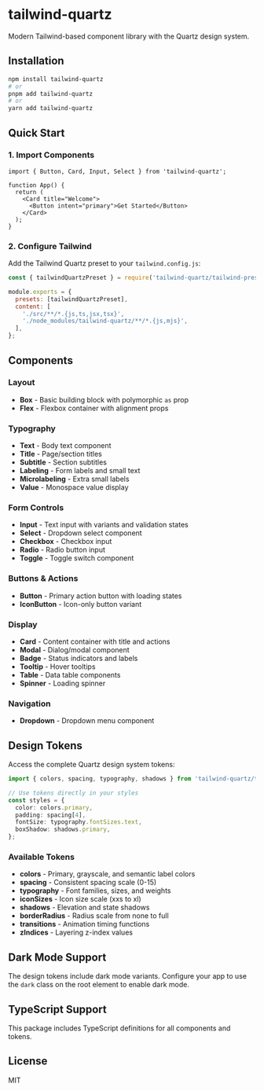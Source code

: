 # tailwind-quartz

Modern Tailwind-based component library with the Quartz design system.

## Installation

```bash
npm install tailwind-quartz
# or
pnpm add tailwind-quartz
# or 
yarn add tailwind-quartz
```

## Quick Start

### 1. Import Components

```tsx
import { Button, Card, Input, Select } from 'tailwind-quartz';

function App() {
  return (
    <Card title="Welcome">
      <Button intent="primary">Get Started</Button>
    </Card>
  );
}
```

### 2. Configure Tailwind

Add the Tailwind Quartz preset to your `tailwind.config.js`:

```javascript
const { tailwindQuartzPreset } = require('tailwind-quartz/tailwind-preset');

module.exports = {
  presets: [tailwindQuartzPreset],
  content: [
    './src/**/*.{js,ts,jsx,tsx}',
    './node_modules/tailwind-quartz/**/*.{js,mjs}',
  ],
};
```

## Components

### Layout
- **Box** - Basic building block with polymorphic `as` prop
- **Flex** - Flexbox container with alignment props

### Typography
- **Text** - Body text component
- **Title** - Page/section titles
- **Subtitle** - Section subtitles
- **Labeling** - Form labels and small text
- **Microlabeling** - Extra small labels
- **Value** - Monospace value display

### Form Controls
- **Input** - Text input with variants and validation states
- **Select** - Dropdown select component
- **Checkbox** - Checkbox input
- **Radio** - Radio button input
- **Toggle** - Toggle switch component

### Buttons & Actions
- **Button** - Primary action button with loading states
- **IconButton** - Icon-only button variant

### Display
- **Card** - Content container with title and actions
- **Modal** - Dialog/modal component
- **Badge** - Status indicators and labels
- **Tooltip** - Hover tooltips
- **Table** - Data table components
- **Spinner** - Loading spinner

### Navigation
- **Dropdown** - Dropdown menu component

## Design Tokens

Access the complete Quartz design system tokens:

```typescript
import { colors, spacing, typography, shadows } from 'tailwind-quartz/tokens';

// Use tokens directly in your styles
const styles = {
  color: colors.primary,
  padding: spacing[4],
  fontSize: typography.fontSizes.text,
  boxShadow: shadows.primary,
};
```

### Available Tokens

- **colors** - Primary, grayscale, and semantic label colors
- **spacing** - Consistent spacing scale (0-15)
- **typography** - Font families, sizes, and weights
- **iconSizes** - Icon size scale (xxs to xl)
- **shadows** - Elevation and state shadows
- **borderRadius** - Radius scale from none to full
- **transitions** - Animation timing functions
- **zIndices** - Layering z-index values

## Dark Mode Support

The design tokens include dark mode variants. Configure your app to use the `dark` class on the root element to enable dark mode.

## TypeScript Support

This package includes TypeScript definitions for all components and tokens.

## License

MIT